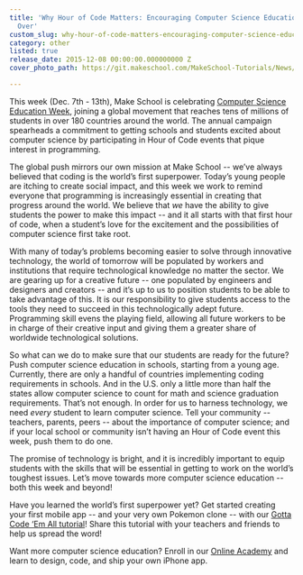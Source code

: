 ```yaml
---
title: 'Why Hour of Code Matters: Encouraging Computer Science Education the World
  Over'
custom_slug: why-hour-of-code-matters-encouraging-computer-science-education-the-world-over
category: other
listed: true
release_date: 2015-12-08 00:00:00.000000000 Z
cover_photo_path: https://git.makeschool.com/MakeSchool-Tutorials/News/e3ae1bc98723e6467bb3563555996fcfc676e1b1//df58e429-3d2a-43cc-8b1d-48dc188a5798/cover_photo.jpeg

---
```

This week (Dec. 7th - 13th), Make School is celebrating [Computer Science Education Week](https://hourofcode.com/), joining a global movement that reaches tens of millions of students in over 180 countries around the world. The annual campaign spearheads a commitment to getting schools and students excited about computer science by participating in Hour of Code events that pique interest in programming.

The global push mirrors our own mission at Make School -- we’ve always believed that coding is the world’s first superpower. Today’s young people are itching to create social impact, and this week we work to remind everyone that programming is increasingly essential in creating that progress around the world. We believe that *we* have the ability to give students the power to make this impact -- and it all starts with that first hour of code, when a student’s love for the excitement and the possibilities of computer science first take root.

With many of today’s problems becoming easier to solve through innovative technology, the world of tomorrow will be populated by workers and institutions that require technological knowledge no matter the sector. We are gearing up for a creative future -- one populated by engineers and designers and creators -- and it’s up to us to position students to be able to take advantage of this. It is our responsibility to give students access to the tools they need to succeed in this technologically adept future. Programming skill evens the playing field, allowing all future workers to be in charge of their creative input and giving them a greater share of worldwide technological solutions.

So what can we do to make sure that our students are ready for the future? Push computer science education in schools, starting from a young age. Currently, there are only a handful of countries implementing coding requirements in schools. And in the U.S. only a little more than half the states allow computer science to count for math and science graduation requirements. That’s not enough. In order for us to harness technology, we need *every* student to learn computer science. Tell your community -- teachers, parents, peers -- about the importance of computer science; and if your local school or community isn’t having an Hour of Code event this week, push them to do one.

The promise of technology is bright, and it is incredibly important to equip students with the skills that will be essential in getting to work on the world’s toughest issues. Let’s move towards more computer science education -- both this week and beyond!

Have you learned the world’s first superpower yet? Get started creating your first mobile app -- and your very own Pokemon clone -- with our [Gotta Code ‘Em All tutorial](http://bit.ly/1NbW9Iq)! Share this tutorial with your teachers and friends to help us spread the word!

Want more computer science education? Enroll in our [Online Academy](http://bit.ly/1NbXgYB) and learn to design, code, and ship your own iPhone app.
